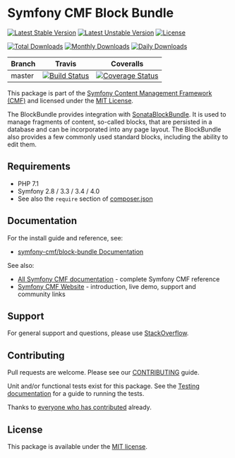 # Symfony CMF Block Bundle

[![Latest Stable Version](https://poser.pugx.org/symfony-cmf/block-bundle/v/stable)](https://packagist.org/packages/symfony-cmf/block-bundle)
[![Latest Unstable Version](https://poser.pugx.org/symfony-cmf/block-bundle/v/unstable)](https://packagist.org/packages/symfony-cmf/block-bundle)
[![License](https://poser.pugx.org/symfony-cmf/block-bundle/license)](https://packagist.org/packages/symfony-cmf/block-bundle)

[![Total Downloads](https://poser.pugx.org/symfony-cmf/block-bundle/downloads)](https://packagist.org/packages/symfony-cmf/block-bundle)
[![Monthly Downloads](https://poser.pugx.org/symfony-cmf/block-bundle/d/monthly)](https://packagist.org/packages/symfony-cmf/block-bundle)
[![Daily Downloads](https://poser.pugx.org/symfony-cmf/block-bundle/d/daily)](https://packagist.org/packages/symfony-cmf/block-bundle)

Branch | Travis | Coveralls |
------ | ------ | --------- |
master | [![Build Status][travis_unstable_badge]][travis_unstable_link] | [![Coverage Status][coveralls_unstable_badge]][coveralls_unstable_link] |

This package is part of the [Symfony Content Management Framework (CMF)](http://cmf.symfony.com/) and licensed
under the [MIT License](LICENSE).

The BlockBundle provides integration with
[SonataBlockBundle](https://github.com/sonata-project/SonataBlockBundle).
It is used to manage fragments of content, so-called blocks, that are persisted
in a database and can be incorporated into any page layout. The BlockBundle also
provides a few commonly used standard blocks, including the ability to edit them.


## Requirements

* PHP 7.1
* Symfony 2.8 / 3.3 / 3.4 / 4.0
* See also the `require` section of [composer.json](composer.json)

## Documentation

For the install guide and reference, see:

* [symfony-cmf/block-bundle Documentation](http://symfony.com/doc/master/cmf/bundles/block/index.html)

See also:

* [All Symfony CMF documentation](http://symfony.com/doc/master/cmf/index.html) - complete Symfony CMF reference
* [Symfony CMF Website](http://cmf.symfony.com/) - introduction, live demo, support and community links

## Support

For general support and questions, please use [StackOverflow](http://stackoverflow.com/questions/tagged/symfony-cmf).

## Contributing

Pull requests are welcome. Please see our
[CONTRIBUTING](https://github.com/symfony-cmf/blob/master/CONTRIBUTING.md)
guide.

Unit and/or functional tests exist for this package. See the
[Testing documentation](http://symfony.com/doc/master/cmf/components/testing.html)
for a guide to running the tests.

Thanks to
[everyone who has contributed](contributors) already.

## License

This package is available under the [MIT license](src/Resources/meta/LICENSE).

[travis_legacy_badge]: https://travis-ci.org/symfony-cmf/block-bundle.svg?branch=master
[travis_legacy_link]: https://travis-ci.org/symfony-cmf/block-bundle
[travis_stable_badge]: https://travis-ci.org/symfony-cmf/block-bundle.svg?branch=master
[travis_stable_link]: https://travis-ci.org/symfony-cmf/block-bundle
[travis_unstable_badge]: https://travis-ci.org/symfony-cmf/block-bundle.svg?branch=master
[travis_unstable_link]: https://travis-ci.org/symfony-cmf/block-bundle

[coveralls_legacy_badge]: https://coveralls.io/repos/github/symfony-cmf/block-bundle/badge.svg?branch=master
[coveralls_legacy_link]: https://coveralls.io/github/symfony-cmf/block-bundle?branch=master
[coveralls_stable_badge]: https://coveralls.io/repos/github/symfony-cmf/block-bundle/badge.svg?branch=master
[coveralls_stable_link]: https://coveralls.io/github/symfony-cmf/block-bundle?branch=master
[coveralls_unstable_badge]: https://coveralls.io/repos/github/symfony-cmf/block-bundle/badge.svg?branch=master
[coveralls_unstable_link]: https://coveralls.io/github/symfony-cmf/block-bundle?branch=master
